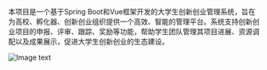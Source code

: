 本项目是一个基于Spring Boot和Vue框架开发的大学生创新创业管理系统，旨在为高校、孵化器、创新创业组织提供一个高效、智能的管理平台。系统支持创新创业项目的申报、评审、跟踪、奖励等功能，帮助学生团队管理其项目进展、资源调配以及成果展示，促进大学生创新创业的生态建设。

![Image text]([填上你复制的地址即可](https://github.com/968626/College-students-innovation-and-entrepreneurship/blob/main/1.png))
